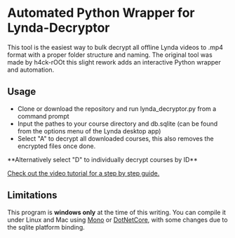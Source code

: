 # Automated Python Wrapper for Lynda-Decryptor
This tool is the easiest way to bulk decrypt all offline Lynda videos to .mp4 format with a proper folder structure and naming. 
The original tool was made by h4ck-rOOt this slight rework adds an interactive Python wrapper and automation.

## Usage
- Clone or download the repository and run lynda_decryptor.py from a command prompt
- Input the pathes to your course directory and db.sqlite (can be found from the options menu of the Lynda desktop app)
- Select "A" to decrypt all downloaded courses, this also removes the encrypted files once done.

\*\*Alternatively select "D" to individually decrypt courses by ID\*\*

[Check out the video tutorial for a step by step guide.](https://youtu.be/9cZegRRVPiU)

## Limitations
This program is **windows only** at the time of this writing. You can compile it under Linux and Mac using [Mono](http://www.mono-project.com/) or [DotNetCore](https://www.microsoft.com/net/core), with some changes due to the sqlite platform binding.
